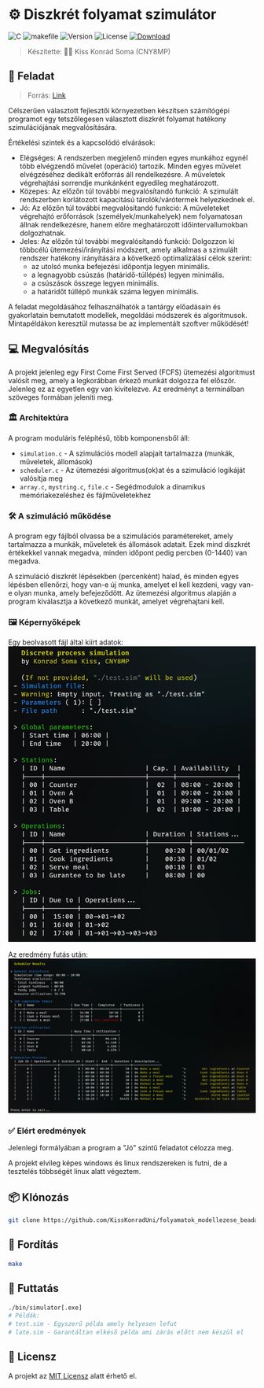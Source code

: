 # ⚙️ Diszkrét folyamat szimulátor

![C](https://img.shields.io/badge/c23-00599C?style=for-the-badge&logo=c&logoColor=white) ![makefile](https://img.shields.io/badge/-makefile-ff6600?style=for-the-badge&logo=makefile&logoColor=white) ![Version](https://img.shields.io/badge/Version-1.0.0-blue?style=for-the-badge&logo=Version&logoColor=white) ![License](https://img.shields.io/badge/License-MIT-green?style=for-the-badge&logo=License&logoColor=white) [![Download](https://img.shields.io/badge/Download-releases-blue?style=for-the-badge&logo=Version&logoColor=white)](https://github.com/KissKonradUni/folyamatok_modellezese_beadando/releases)

> Készítette: 👨‍💻 Kiss Konrád Soma (CNY8MP)

## 🎯 Feladat

> Forrás: [Link](https://mandarin.iit.uni-miskolc.hu/iitkgy/do/FM_2025/Feladat/FM_feladat_2025.pdf)

Célszerűen választott fejlesztői környezetben készítsen számítógépi programot egy tetszőlegesen választott diszkrét folyamat hatékony szimulációjának megvalósítására.

Értékelési szintek és a kapcsolódó elvárások:

- Elégséges: A rendszerben megjelenő minden egyes munkához egynél több elvégzendő művelet (operáció) tartozik. Minden egyes művelet elvégzéséhez dedikált erőforrás áll rendelkezésre. A műveletek végrehajtási sorrendje munkánként egyedileg meghatározott.
- Közepes: Az előzőn túl további megvalósítandó funkció: A szimulált rendszerben korlátozott kapacitású tárolók/várótermek helyezkednek el.
- Jó: Az előzőn túl további megvalósítandó funkció: A műveleteket végrehajtó erőforrások (személyek/munkahelyek) nem folyamatosan állnak rendelkezésre, hanem előre meghatározott időintervallumokban dolgozhatnak.
- Jeles: Az előzőn túl további megvalósítandó funkció: Dolgozzon ki többcélú ütemezési/irányítási módszert, amely alkalmas a szimulált rendszer hatékony irányítására a következő optimalizálási célok szerint:
  - az utolsó munka befejezési időpontja legyen minimális.
  - a legnagyobb csúszás (határidő-túllépés) legyen minimális.
  - a csúszások összege legyen minimális.
  - a határidőt túllépő munkák száma legyen minimális.

A feladat megoldásához felhasználhatók a tantárgy előadásain és gyakorlatain bemutatott modellek, megoldási módszerek és algoritmusok. Mintapéldákon keresztül mutassa be az implementált szoftver működését!

## 💻 Megvalósítás

A projekt jelenleg egy First Come First Served (FCFS) ütemezési algoritmust valósít meg, amely a legkorábban érkező munkát dolgozza fel először.
Jelenleg ez az egyetlen egy van kivitelezve.
Az eredményt a terminálban szöveges formában jeleníti meg.

### 🏛️ Architektúra

A program moduláris felépítésű, több komponensből áll:

- `simulation.c` - A szimulációs modell alapjait tartalmazza (munkák, műveletek, állomások)
- `scheduler.c` - Az ütemezési algoritmus(ok)at és a szimuláció logikáját valósítja meg
- `array.c`, `mystring.c`, `file.c` - Segédmodulok a dinamikus memóriakezeléshez és fájlműveletekhez

### 🛠️ A szimuláció működése

A program egy fájlból olvassa be a szimulációs paramétereket, amely tartalmazza a munkák, műveletek és állomások adatait. Ezek mind diszkrét értékekkel vannak megadva, minden időpont pedig percben (0-1440) van megadva.

A szimuláció diszkrét lépésekben (percenként) halad, és minden egyes lépésben ellenőrzi, hogy van-e új munka, amelyet el kell kezdeni, vagy van-e olyan munka, amely befejeződött. Az ütemezési algoritmus alapján a program kiválasztja a következő munkát, amelyet végrehajtani kell.

### 🖼️ Képernyőképek

Egy beolvasott fájl által kiírt adatok:
![Parsed file](./extra/parsing.webp)

Az eredmény futás után:
![Result](./extra/fcfs_result.webp)

### ✅ Elért eredmények

Jelenlegi formályában a program a "Jó" szintű feladatot célozza meg.

A projekt elvileg képes windows és linux rendszereken is futni, de a tesztelés többségét linux alatt végeztem.

## 📦 Klónozás

```bash
git clone https://github.com/KissKonradUni/folyamatok_modellezese_beadando.git
```

## 🔨 Fordítás

```bash
make
```

## 🚀 Futtatás

```bash
./bin/simulator[.exe]
# Példák:
# test.sim - Egyszerű példa amely helyesen lefut
# late.sim - Garantáltan elkéső példa ami zárás előtt nem készül el
```

## 📜 Licensz

A projekt az [MIT Licensz](./license.txt) alatt érhető el.
